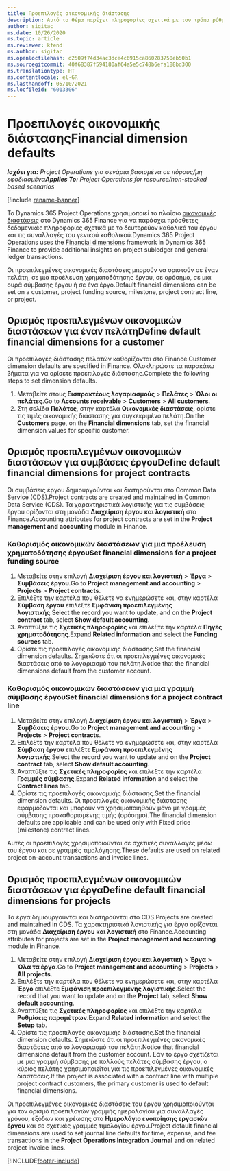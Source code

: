```yaml
---
title: Προεπιλογές οικονομικής διάστασης
description: Αυτό το θέμα παρέχει πληροφορίες σχετικά με τον τρόπο ρύθμισης των προεπιλογών οικονομικής διάστασης.
author: sigitac
ms.date: 10/26/2020
ms.topic: article
ms.reviewer: kfend
ms.author: sigitac
ms.openlocfilehash: d2509f74d34ac3dce4c6915ca860283750eb50b1
ms.sourcegitcommit: 40f68387f594180af64a5e5c748b6efa188bd300
ms.translationtype: HT
ms.contentlocale: el-GR
ms.lasthandoff: 05/10/2021
ms.locfileid: "6013306"
---
```

# <a name="financial-dimension-defaults"></a><span data-ttu-id="fa1c2-103">Προεπιλογές οικονομικής διάστασης</span><span class="sxs-lookup"><span data-stu-id="fa1c2-103">Financial dimension defaults</span></span>

<span data-ttu-id="fa1c2-104">_**Ισχύει για:** Project Operations για σενάρια βασισμένα σε πόρους/μη εφοδιασμένα_</span><span class="sxs-lookup"><span data-stu-id="fa1c2-104">_**Applies To:** Project Operations for resource/non-stocked based scenarios_</span></span>

[!include [rename-banner](~/includes/cc-data-platform-banner.md)]

<span data-ttu-id="fa1c2-105">Το Dynamics 365 Project Operations χρησιμοποιεί το πλαίσιο [οικονομικές διαστάσεις](/dynamics365/finance/general-ledger/financial-dimensions) στο Dynamics 365 Finance για να παράσχει πρόσθετες δεδομενικές πληροφορίες σχετικά με το δευτερεύον καθολικό του έργου και τις συναλλαγές του γενικού καθολικού.</span><span class="sxs-lookup"><span data-stu-id="fa1c2-105">Dynamics 365 Project Operations uses the [Financial dimensions](/dynamics365/finance/general-ledger/financial-dimensions) framework in Dynamics 365 Finance to provide additional insights on project subledger and general ledger transactions.</span></span>

<span data-ttu-id="fa1c2-106">Οι προεπιλεγμένες οικονομικές διαστάσεις μπορούν να οριστούν σε έναν πελάτη, σε μια προέλευση χρηματοδότησης έργου, σε ορόσημο, σε μια ουρά σύμβασης έργου ή σε ένα έργο.</span><span class="sxs-lookup"><span data-stu-id="fa1c2-106">Default financial dimensions can be set on a customer, project funding source, milestone, project contract line, or project.</span></span>

## <a name="define-default-financial-dimensions-for-a-customer"></a><span data-ttu-id="fa1c2-107">Ορισμός προεπιλεγμένων οικονομικών διαστάσεων για έναν πελάτη</span><span class="sxs-lookup"><span data-stu-id="fa1c2-107">Define default financial dimensions for a customer</span></span>

<span data-ttu-id="fa1c2-108">Οι προεπιλογές διάστασης πελατών καθορίζονται στο Finance.</span><span class="sxs-lookup"><span data-stu-id="fa1c2-108">Customer dimension defaults are specified in Finance.</span></span> <span data-ttu-id="fa1c2-109">Ολοκληρώστε τα παρακάτω βήματα για να ορίσετε προεπιλογές διάστασης.</span><span class="sxs-lookup"><span data-stu-id="fa1c2-109">Complete the following steps to set dimension defaults.</span></span>

1. <span data-ttu-id="fa1c2-110">Μεταβείτε στους **Εισπρακτέους λογαριασμούς** > **Πελάτες** > **Όλοι οι πελάτες**.</span><span class="sxs-lookup"><span data-stu-id="fa1c2-110">Go to **Accounts receivable** > **Customers** > **All customers**.</span></span>
2. <span data-ttu-id="fa1c2-111">Στη σελίδα **Πελάτες**, στην καρτέλα **Οικονομικές διαστάσεις**, ορίστε τις τιμές οικονομικής διάστασης για συγκεκριμένο πελάτη.</span><span class="sxs-lookup"><span data-stu-id="fa1c2-111">On the **Customers** page, on the **Financial dimensions** tab, set the financial dimension values for specific customer.</span></span>

## <a name="define-default-financial-dimensions-for-project-contracts"></a><span data-ttu-id="fa1c2-112">Ορισμός προεπιλεγμένων οικονομικών διαστάσεων για συμβάσεις έργου</span><span class="sxs-lookup"><span data-stu-id="fa1c2-112">Define default financial dimensions for project contracts</span></span>

<span data-ttu-id="fa1c2-113">Οι συμβάσεις έργου δημιουργούνται και διατηρούνται στο Common Data Service (CDS).</span><span class="sxs-lookup"><span data-stu-id="fa1c2-113">Project contracts are created and maintained in Common Data Service (CDS).</span></span> <span data-ttu-id="fa1c2-114">Τα χαρακτηριστικά λογιστικής για τις συμβάσεις έργου ορίζονται στη μονάδα **Διαχείριση έργου και λογιστική** στο Finance.</span><span class="sxs-lookup"><span data-stu-id="fa1c2-114">Accounting attributes for project contracts are set in the **Project management and accounting** module in Finance.</span></span>

### <a name="set-financial-dimensions-for-a-project-funding-source"></a><span data-ttu-id="fa1c2-115">Καθορισμός οικονομικών διαστάσεων για μια προέλευση χρηματοδότησης έργου</span><span class="sxs-lookup"><span data-stu-id="fa1c2-115">Set financial dimensions for a project funding source</span></span>

1. <span data-ttu-id="fa1c2-116">Μεταβείτε στην επιλογή **Διαχείριση έργου και λογιστική** > **Έργα** > **Συμβάσεις έργου**.</span><span class="sxs-lookup"><span data-stu-id="fa1c2-116">Go to **Project management and accounting** > **Projects** > **Project contracts**.</span></span>
2. <span data-ttu-id="fa1c2-117">Επιλέξτε την καρτέλα που θέλετε να ενημερώσετε και, στην καρτέλα **Σύμβαση έργου** επιλέξτε **Εμφάνιση προεπιλεγμένης λογιστικής**.</span><span class="sxs-lookup"><span data-stu-id="fa1c2-117">Select the record you want to update, and on the **Project contract** tab, select **Show default accounting**.</span></span>
3. <span data-ttu-id="fa1c2-118">Αναπτύξτε τις **Σχετικές πληροφορίες** και επιλέξτε την καρτέλα **Πηγές χρηματοδότησης**.</span><span class="sxs-lookup"><span data-stu-id="fa1c2-118">Expand **Related information** and select the **Funding sources** tab.</span></span>
4. <span data-ttu-id="fa1c2-119">Ορίστε τις προεπιλογές οικονομικής διάστασης.</span><span class="sxs-lookup"><span data-stu-id="fa1c2-119">Set the financial dimension defaults.</span></span> <span data-ttu-id="fa1c2-120">Σημειώστε ότι οι προεπιλεγμένες οικονομικές διαστάσεις από το λογαριασμό του πελάτη.</span><span class="sxs-lookup"><span data-stu-id="fa1c2-120">Notice that the financial dimensions default from the customer account.</span></span>

### <a name="set-financial-dimensions-for-a-project-contract-line"></a><span data-ttu-id="fa1c2-121">Καθορισμός οικονομικών διαστάσεων για μια γραμμή σύμβασης έργου</span><span class="sxs-lookup"><span data-stu-id="fa1c2-121">Set financial dimensions for a project contract line</span></span>

1. <span data-ttu-id="fa1c2-122">Μεταβείτε στην επιλογή **Διαχείριση έργου και λογιστική** > **Έργα** > **Συμβάσεις έργου**.</span><span class="sxs-lookup"><span data-stu-id="fa1c2-122">Go to **Project management and accounting** > **Projects** > **Project contracts**.</span></span>
2. <span data-ttu-id="fa1c2-123">Επιλέξτε την καρτέλα που θέλετε να ενημερώσετε και, στην καρτέλα **Σύμβαση έργου** επιλέξτε **Εμφάνιση προεπιλεγμένης λογιστικής**.</span><span class="sxs-lookup"><span data-stu-id="fa1c2-123">Select the record you want to update and on the **Project contract** tab, select **Show default accounting**.</span></span>
3. <span data-ttu-id="fa1c2-124">Αναπτύξτε τις **Σχετικές πληροφορίες** και επιλέξτε την καρτέλα **Γραμμές σύμβασης**.</span><span class="sxs-lookup"><span data-stu-id="fa1c2-124">Expand **Related information** and select the **Contract lines** tab.</span></span>
4. <span data-ttu-id="fa1c2-125">Ορίστε τις προεπιλογές οικονομικής διάστασης.</span><span class="sxs-lookup"><span data-stu-id="fa1c2-125">Set the financial dimension defaults.</span></span> <span data-ttu-id="fa1c2-126">Οι προεπιλογές οικονομικής διάστασης εφαρμόζονται και μπορούν να χρησιμοποιηθούν μόνο με γραμμές σύμβασης προκαθορισμένης τιμής (ορόσημο).</span><span class="sxs-lookup"><span data-stu-id="fa1c2-126">The financial dimension defaults are applicable and can be used only with Fixed price (milestone) contract lines.</span></span>

<span data-ttu-id="fa1c2-127">Αυτές οι προεπιλογές χρησιμοποιούνται σε σχετικές συναλλαγές μέσω του έργου και σε γραμμές τιμολόγησης.</span><span class="sxs-lookup"><span data-stu-id="fa1c2-127">These defaults are used on related project on-account transactions and invoice lines.</span></span>

## <a name="define-default-financial-dimensions-for-projects"></a><span data-ttu-id="fa1c2-128">Ορισμός προεπιλεγμένων οικονομικών διαστάσεων για έργα</span><span class="sxs-lookup"><span data-stu-id="fa1c2-128">Define default financial dimensions for projects</span></span>

<span data-ttu-id="fa1c2-129">Τα έργα δημιουργούνται και διατηρούνται στο CDS.</span><span class="sxs-lookup"><span data-stu-id="fa1c2-129">Projects are created and maintained in CDS.</span></span> <span data-ttu-id="fa1c2-130">Τα χαρακτηριστικά λογιστικής για έργα ορίζονται στη μονάδα **Διαχείριση έργου και λογιστική** στο Finance.</span><span class="sxs-lookup"><span data-stu-id="fa1c2-130">Accounting attributes for projects are set in the **Project management and accounting** module in Finance.</span></span>

1. <span data-ttu-id="fa1c2-131">Μεταβείτε στην επιλογή **Διαχείριση έργου και λογιστική** > **Έργα** > **Όλα τα έργα**.</span><span class="sxs-lookup"><span data-stu-id="fa1c2-131">Go to **Project management and accounting** > **Projects** > **All projects**.</span></span>
2. <span data-ttu-id="fa1c2-132">Επιλέξτε την καρτέλα που θέλετε να ενημερώσετε και, στην καρτέλα **Έργο** επιλέξτε **Εμφάνιση προεπιλεγμένης λογιστικής**.</span><span class="sxs-lookup"><span data-stu-id="fa1c2-132">Select the record that you want to update and on the **Project** tab, select **Show default accounting**.</span></span>
3. <span data-ttu-id="fa1c2-133">Αναπτύξτε τις **Σχετικές πληροφορίες** και επιλέξτε την καρτέλα **Ρυθμίσεις παραμέτρων**.</span><span class="sxs-lookup"><span data-stu-id="fa1c2-133">Expand **Related information** and select the **Setup** tab.</span></span>
4. <span data-ttu-id="fa1c2-134">Ορίστε τις προεπιλογές οικονομικής διάστασης.</span><span class="sxs-lookup"><span data-stu-id="fa1c2-134">Set the financial dimension defaults.</span></span> <span data-ttu-id="fa1c2-135">Σημειώστε ότι οι προεπιλεγμένες οικονομικές διαστάσεις από το λογαριασμό του πελάτη.</span><span class="sxs-lookup"><span data-stu-id="fa1c2-135">Notice that financial dimensions default from the customer account.</span></span> <span data-ttu-id="fa1c2-136">Εάν το έργο σχετίζεται με μια γραμμή σύμβασης με πολλούς πελάτες σύμβασης έργου, ο κύριος πελάτης χρησιμοποιείται για τις προεπιλεγμένες οικονομικές διαστάσεις.</span><span class="sxs-lookup"><span data-stu-id="fa1c2-136">If the project is associated with a contract line with multiple project contract customers, the primary customer is used to default financial dimensions.</span></span>

<span data-ttu-id="fa1c2-137">Οι προεπιλεγμένες οικονομικές διαστάσεις του έργου χρησιμοποιούνται για τον ορισμό προεπιλογών γραμμής ημερολογίου για συναλλαγές χρόνου, εξόδων και χρέωσης στο **Ημερολόγιο ενοποίησης εργασιών έργου** και σε σχετικές γραμμές τιμολογίου έργου.</span><span class="sxs-lookup"><span data-stu-id="fa1c2-137">Project default financial dimensions are used to set journal line defaults for time, expense, and fee transactions in the **Project Operations Integration Journal** and on related project invoice lines.</span></span>


[!INCLUDE[footer-include](../includes/footer-banner.md)]